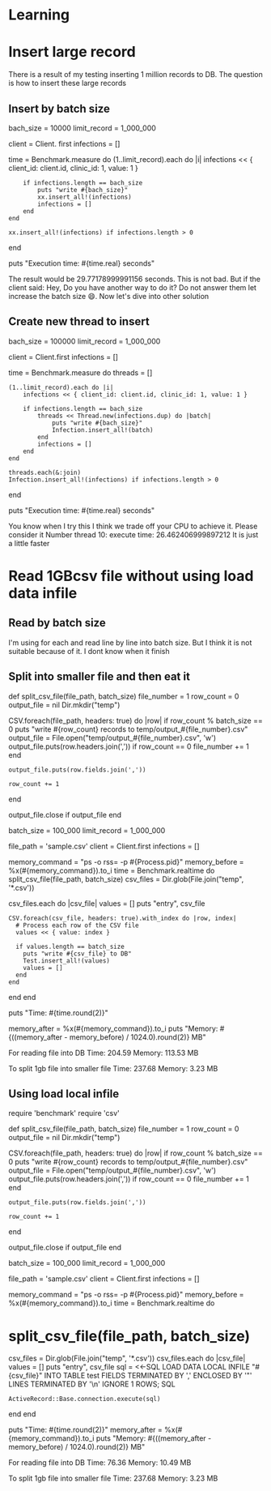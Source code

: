 # Learning

<h1>Insert large record </h1>
There is a result of my testing inserting 1 million records to DB. The question is how to insert these large records
<h2>Insert by batch size</h2>

bach_size = 10000
limit_record = 1_000_000

client = Client. first
infections = []

time = Benchmark.measure do
    (1..limit_record).each do |i|
        infections << { client_id: client.id, clinic_id: 1, value: 1 }

        if infections.length == bach_size
            puts "write #{bach_size}"
            xx.insert_all!(infections)
            infections = []
        end
    end

    xx.insert_all!(infections) if infections.length > 0
end

puts "Execution time: #{time.real} seconds"

The result would be 29.77178999991156 seconds. This is not bad. But if the client said: Hey, Do you have another way to do it? Do not answer them let increase the batch size 😄.
Now let's dive into other solution

<h2>Create new thread to insert </h2>


bach_size = 100000
limit_record = 1_000_000


client = Client.first
infections = []

time = Benchmark.measure do
    threads = []

    (1..limit_record).each do |i|
        infections << { client_id: client.id, clinic_id: 1, value: 1 }

        if infections.length == bach_size
            threads << Thread.new(infections.dup) do |batch|
                puts "write #{bach_size}"
                Infection.insert_all!(batch)
            end
            infections = []
        end
    end

    threads.each(&:join)
    Infection.insert_all!(infections) if infections.length > 0
end

puts "Execution time: #{time.real} seconds"

You know when I try this I think we trade off your CPU to achieve it. Please consider it 
Number thread 10:
execute time: 26.462406999897212
It is just a little faster


<h1>Read 1GBcsv file without using load data infile </h1>

<h2>Read by batch size</h2>
I'm using for each and read line by line into batch size. But I think it is not suitable because of it. I dont know when it finish

<h2>Split into smaller file and then eat it</h2>


def split_csv_file(file_path, batch_size)
  file_number = 1
  row_count = 0
  output_file = nil
  Dir.mkdir("temp")

  CSV.foreach(file_path, headers: true) do |row|
    if row_count % batch_size == 0
      puts "write #{row_count} records to temp/output_#{file_number}.csv"
      output_file = File.open("temp/output_#{file_number}.csv", 'w')
      output_file.puts(row.headers.join(',')) if row_count == 0
      file_number += 1
    end

    output_file.puts(row.fields.join(','))

    row_count += 1
  end

  output_file.close if output_file
end

batch_size = 100_000
limit_record = 1_000_000

file_path = 'sample.csv'
client = Client.first
infections = []

memory_command = "ps -o rss= -p #{Process.pid}"
memory_before = %x(#{memory_command}).to_i
time = Benchmark.realtime do
  split_csv_file(file_path, batch_size)
  csv_files = Dir.glob(File.join("temp", '*.csv'))

  csv_files.each do |csv_file|
    values = []
    puts "entry", csv_file

    CSV.foreach(csv_file, headers: true).with_index do |row, index|
      # Process each row of the CSV file
      values << { value: index }

      if values.length == batch_size
        puts "write #{csv_file} to DB"
        Test.insert_all!(values)
        values = []
      end
    end
  end
end

puts "Time: #{time.round(2)}"

memory_after = %x(#{memory_command}).to_i
puts "Memory: #{((memory_after - memory_before) / 1024.0).round(2)} MB"

For reading file into DB
Time: 204.59
Memory: 113.53 MB

To split 1gb file into smaller file
Time: 237.68
Memory: 3.23 MB


<h2>Using load local infile</h2>

require 'benchmark'
require 'csv'

def split_csv_file(file_path, batch_size)
  file_number = 1
  row_count = 0
  output_file = nil
  Dir.mkdir("temp")

  CSV.foreach(file_path, headers: true) do |row|
    if row_count % batch_size == 0
      puts "write #{row_count} records to temp/output_#{file_number}.csv"
      output_file = File.open("temp/output_#{file_number}.csv", 'w')
      output_file.puts(row.headers.join(',')) if row_count == 0
      file_number += 1
    end

    output_file.puts(row.fields.join(','))

    row_count += 1
  end

  output_file.close if output_file
end

batch_size = 100_000
limit_record = 1_000_000

file_path = 'sample.csv'
client = Client.first
infections = []

memory_command = "ps -o rss= -p #{Process.pid}"
memory_before = %x(#{memory_command}).to_i
time = Benchmark.realtime do
  # split_csv_file(file_path, batch_size)
  csv_files = Dir.glob(File.join("temp", '*.csv'))
  csv_files.each do |csv_file|
    values = []
    puts "entry", csv_file
    sql = <<-SQL
      LOAD DATA LOCAL INFILE "#{csv_file}"
      INTO TABLE test
      FIELDS TERMINATED BY ',' ENCLOSED BY '"'
      LINES TERMINATED BY '\n'
      IGNORE 1 ROWS;
    SQL

    ActiveRecord::Base.connection.execute(sql)
  end
end

puts "Time: #{time.round(2)}"
memory_after = %x(#{memory_command}).to_i
puts "Memory: #{((memory_after - memory_before) / 1024.0).round(2)} MB"


For reading file into DB
Time: 76.36
Memory: 10.49 MB

To split 1gb file into smaller file
Time: 237.68
Memory: 3.23 MB




